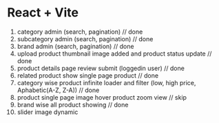 # React + Vite

1. category admin (search, pagination) // done
2. subcategory admin (search, pagination) // done
3. brand admin (search, pagination) // done
4. upload product thumbnail image added and product status update // done
5. product details page review submit (loggedin user) // done
6. related product show single page product // done
7. category wise product infinite loader and filter (low, high price, Aphabetic(A-Z, Z-A)) // done
8. product single page image hover product zoom view // skip
9. brand wise all product showing // done
10. slider image dynamic
